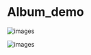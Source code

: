 # Album_demo

![images](https://github.com/tongliping0709/Album_demo/blob/master/images/%E9%A6%96%E9%A1%B5.png)

![images](https://github.com/tongliping0709/Ablum_demo/images/master/ablum1.png)
